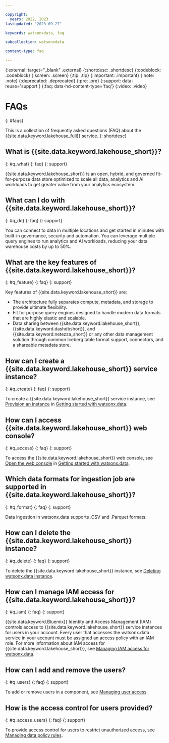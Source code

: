 ```yaml
---

copyright:
  years: 2022, 2023
lastupdated: "2023-09-27"

keywords: watsonxdata, faq

subcollection: watsonxdata

content-type: faq

---
```


{:external: target="_blank" .external}
{:shortdesc: .shortdesc}
{:codeblock: .codeblock}
{:screen: .screen}
{:tip: .tip}
{:important: .important}
{:note: .note}
{:deprecated: .deprecated}
{:pre: .pre}
{:support: data-reuse='support'}
{:faq: data-hd-content-type='faq'}
{:video: .video}

# FAQs
{: #faqs}

This is a collection of frequently asked questions (FAQ) about the {{site.data.keyword.lakehouse_full}} service.
{: shortdesc}

## What is {{site.data.keyword.lakehouse_short}}? 
{: #q_what}
{: faq}
{: support}

{{site.data.keyword.lakehouse_short}} is an open, hybrid, and governed fit-for-purpose data store optimized to scale all data, analytics and AI workloads to get greater value from your analytics ecosystem.

## What can I do with {{site.data.keyword.lakehouse_short}}?
{: #q_do}
{: faq}
{: support}

You can connect to data in multiple locations and get started in minutes with built-in governance, security and automation. You can leverage multiple query engines to run analytics and AI workloads, reducing your data warehouse costs by up to 50%. 

## What are the key features of {{site.data.keyword.lakehouse_short}}?
{: #q_feature}
{: faq}
{: support}

Key features of {{site.data.keyword.lakehouse_short}} are:
- The architecture fully separates compute, metadata, and storage to provide ultimate flexibility.
- Fit for purpose query engines designed to handle modern data formats that are highly elastic and scalable.
- Data sharing between {{site.data.keyword.lakehouse_short}}, {{site.data.keyword.dashdbshort}}, and {{site.data.keyword.netezza_short}} or any other data management solution through common Iceberg table format support, connectors, and a shareable metadata store.

## How can I create a {{site.data.keyword.lakehouse_short}} service instance?
{: #q_create}
{: faq}
{: support}

To create a {{site.data.keyword.lakehouse_short}} service instance, see [Provision an instance](watsonxdata?topic=watsonxdata-getting-started) in [Getting started with watsonx.data](watsonxdata?topic=watsonxdata-getting-started).

## How can I access {{site.data.keyword.lakehouse_short}} web console?
{: #q_access}
{: faq}
{: support}

To access the {{site.data.keyword.lakehouse_short}} web console, see [Open the web console](watsonxdata?topic=watsonxdata-getting-started) in [Getting started with watsonx.data](watsonxdata?topic=watsonxdata-getting-started).

## Which data formats for ingestion job are supported in {{site.data.keyword.lakehouse_short}}?
{: #q_format}
{: faq}
{: support}

Data ingestion in watsonx.data supports .CSV and .Parquet formats.

## How can I delete the {{site.data.keyword.lakehouse_short}} instance?
{: #q_delete}
{: faq}
{: support}

To delete the {{site.data.keyword.lakehouse_short}} instance, see [Deleting watsonx.data instance](watsonxdata?topic=watsonxdata-delete_lh).

## How can I manage IAM access for {{site.data.keyword.lakehouse_short}}?
{: #q_iam}
{: faq}
{: support}

{{site.data.keyword.Bluemix}} Identity and Access Management (IAM) controls access to {{site.data.keyword.lakehouse_short}} service instances for users in your account. Every user that accesses the watsonx.data service in your account must be assigned an access policy with an IAM role. For more information about IAM access for {{site.data.keyword.lakehouse_short}}, see [Managing IAM access for watsonx.data](watsonxdata?topic=watsonxdata-iam).

## How can I add and remove the users?
{: #q_users}
{: faq}
{: support}

To add or remove users in a component, see [Managing user access](watsonxdata?topic=watsonxdata-manage_access).

## How is the access control for users provided?
{: #q_access_users}
{: faq}
{: support}

To provide access control for users to restrict unauthorized access, see [Managing data policy rules](watsonxdata?topic=watsonxdata-data_policy).
